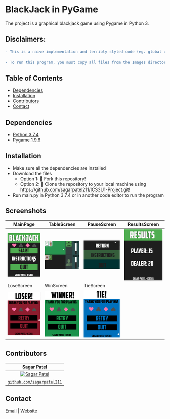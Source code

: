 # BlackJack in PyGame
The project is a graphical blackjack game using Pygame in Python 3.

## Disclaimers:
```diff 
- This is a naive implementation and terribly styled code (eg. global variables, not modularized, etc.) -

- To run this program, you must copy all files from the Images directory into the directory with main.py -
```

## Table of Contents
* [Dependencies](#dependencies)
* [Installation](#installation)
* [Contributors](#contributors)
* [Contact](#contact)


## Dependencies
* [Python 3.7.4](https://www.python.org/downloads)
* [Pygame 1.9.6](https://www.pygame.org/download.shtml)


## Installation
* Make sure all the dependencies are installed
* Download the files
  * Option 1: 🍴 Fork this repository!
  * Option 2: 🧪 Clone the repository to your local machine using https://github.com/sagarpatel211/ICS3U1-Project.git!
* Run main.py in Python 3.7.4 or in another code editor to run the program

## Screenshots
| MainPage    | TableScreen    | PauseScreen       | ResultsScreen   |
|-------------|-------------|-------------|-------------|
| <img src="Screenshots/SS%231.png" width="250"> | <img src="Screenshots/SS%232.png" width="250"> | <img src="Screenshots/SS%233.png" width="250"> | <img src="Screenshots/SS%234.png" width="250"> |
| LoseScreen   | WinScreen     | TieScreen       |
| <img src="Screenshots/SS%235.png" width="250"> | <img src="Screenshots/SS%236.png" width="250"> | <img src="Screenshots/SS%237.png" width="250"> |

## Contributors
| <a href="https://github.com/sagarpatel211" target="_blank">**Sagar Patel**</a> |
| :---: |
| [![Sagar Patel](https://avatars1.githubusercontent.com/u/34544263?s=200)](https://github.com/sagarpatel211)    |
| <a href="https://github.com/sagarpatel211" target="_blank">`github.com/sagarpatel211`</a> |


## Contact
[Email](mailto:sa24pate@uwaterloo.ca) | [Website](https://sagarpatel211.github.io/)
